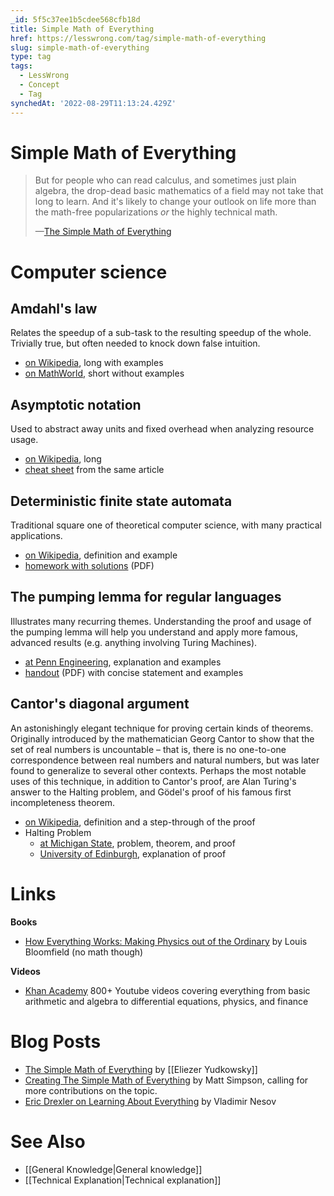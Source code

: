 ```yaml
---
_id: 5f5c37ee1b5cdee568cfb18d
title: Simple Math of Everything
href: https://lesswrong.com/tag/simple-math-of-everything
slug: simple-math-of-everything
type: tag
tags:
  - LessWrong
  - Concept
  - Tag
synchedAt: '2022-08-29T11:13:24.429Z'
---
```

# Simple Math of Everything

> But for people who can read calculus, and sometimes just plain algebra, the drop-dead basic mathematics of a field may not take that long to learn. And it's likely to change your outlook on life more than the math-free popularizations *or* the highly technical math.
> 
> —[The Simple Math of Everything](http://lesswrong.com/lw/l7/the_simple_math_of_everything/)

Computer science
================

## Amdahl's law

Relates the speedup of a sub-task to the resulting speedup of the whole. Trivially true, but often needed to knock down false intuition.

- [on Wikipedia](http://en.wikipedia.org/wiki/Amdahl%27s_law), long with examples
- [on MathWorld](http://demonstrations.wolfram.com/AmdahlsLaw/), short without examples

## Asymptotic notation

Used to abstract away units and fixed overhead when analyzing resource usage.

- [on Wikipedia](http://en.wikipedia.org/wiki/Big_O_notation), long
- [cheat sheet](http://en.wikipedia.org/wiki/Big_O_notation#The_family_of_Bachmann.E2.80.93Landau_notations) from the same article

## Deterministic finite state automata

Traditional square one of theoretical computer science, with many practical applications.

- [on Wikipedia](http://en.wikipedia.org/wiki/Deterministic_finite_state_machine), definition and example
- [homework with solutions](http://www.cs.utexas.edu/users/cline/ear/automata/CS341-Fall-2004-Packet/2-Homework/Home04DetFSAs.pdf) (PDF)

## The pumping lemma for regular languages

Illustrates many recurring themes. Understanding the proof and usage of the pumping lemma will help you understand and apply more famous, advanced results (e.g. anything involving Turing Machines).

- [at Penn Engineering](http://www.seas.upenn.edu/~cit596/notes/dave/pumping0.html), explanation and examples
- [handout](http://mtc.epfl.ch/courses/TCS-2009/notes/5.pdf) (PDF) with concise statement and examples

## Cantor's diagonal argument

An astonishingly elegant technique for proving certain kinds of theorems. Originally introduced by the mathematician Georg Cantor to show that the set of real numbers is uncountable – that is, there is no one-to-one correspondence between real numbers and natural numbers, but was later found to generalize to several other contexts. Perhaps the most notable uses of this technique, in addition to Cantor's proof, are Alan Turing's answer to the Halting problem, and Gödel's proof of his famous first incompleteness theorem.

- [on Wikipedia](http://en.wikipedia.org/wiki/Cantor%27s_diagonal_argument), definition and a step-through of the proof
- Halting Problem
    - [at Michigan State](http://www.cse.msu.edu/~torng/Classes/Archives/cps860.95/Documents/Halting/Halting.html), problem, theorem, and proof
    - [University of Edinburgh](http://www.ling.ed.ac.uk/~gpullum/loopsnoop.html), explanation of proof

Links
=====

**Books**

- [How Everything Works: Making Physics out of the Ordinary](http://www.amazon.com/How-Everything-Works-Physics-Ordinary/dp/047174817X/) by Louis Bloomfield (no math though)

**Videos**

- [Khan Academy](http://www.khanacademy.org/) 800+ Youtube videos covering everything from basic arithmetic and algebra to differential equations, physics, and finance

Blog Posts
==========

- [The Simple Math of Everything](http://lesswrong.com/lw/l7/the_simple_math_of_everything/) by [[Eliezer Yudkowsky]]
- [Creating The Simple Math of Everything](http://lesswrong.com/lw/13f/creating_the_simple_math_of_everything/) by Matt Simpson, calling for more contributions on the topic.
- [Eric Drexler on Learning About Everything](http://lesswrong.com/lw/gl/eric_drexler_on_learning_about_everything/) by Vladimir Nesov

See Also
========

- [[General Knowledge|General knowledge]]
- [[Technical Explanation|Technical explanation]]